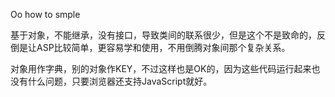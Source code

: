 Oo how to smple


基于对象，不能继承，没有接口，导致类间的联系很少，但是这个不是致命的，反倒是让ASP比较简单，更容易学和使用，不用倒腾对象间那个复杂关系。


对象用作字典，别的对象作KEY，不过这样也是OK的，因为这些代码运行起来也没有什么问题，只要浏览器还支持JavaScript就好。

